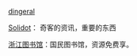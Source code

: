 [dingeral](https://github.com/dingeral) 

[Solidot](https://www.solidot.org)： 奇客的资讯，重要的东西

[浙江图书馆](http://www.zjlib.cn/)：国民图书馆，资源免费享。  


[]()
[]()
[]()
[]()
[]()
[]()